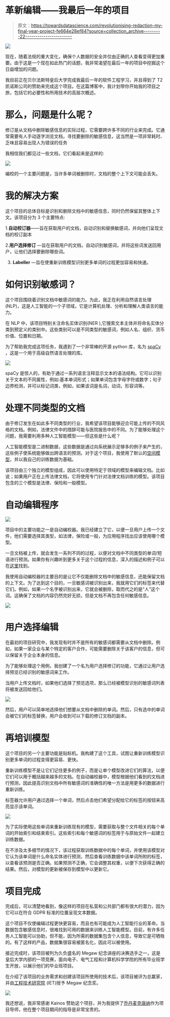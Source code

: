 # 革新编辑——我最后一年的项目

> 原文：<https://towardsdatascience.com/revolutionising-redaction-my-final-year-project-fe664e28ef84?source=collection_archive---------22----------------------->

![](img/7bedd5e5c839ee395fb8b58d5d35144c.png)

现在，随着法规的重大变化，确保个人数据的安全并仅由正确的人查看变得更加重要。由于这是一个现在如此热门的话题，我非常渴望在最后一年的项目中挖掘这个日益增加的问题。

我目前正在贝尔法斯特皇后大学完成我最后一年的软件工程学习，并且得到了 T2 凯诺斯公司的赞助来完成这个项目。在这篇博客中，我计划带你开始我的项目之旅，包括它的必要性和所用技术的高层次概述。

# 那么，问题是什么呢？

修订是从文档中删除敏感信息的实际过程，它需要跨许多不同的行业来完成。它通常需要有人手动逐字浏览文档，寻找要删除的敏感信息，这当然是一项非常耗时、乏味且容易出现人为错误的任务

我相信我们都见过一些文档，它们看起来是这样的:

![](img/874baa18d97c6a7e0b781b2a9e0ad6b0.png)

编校的一个主要问题是，当许多单词被删除时，文档的整个上下文可能会丢失。

# 我的解决方案

这个项目的总体目标是识别和删除文档中的敏感信息，同时仍然保留其整体上下文。该项目分为 3 个主要特点:

1.**自动校订器**——旨在获取用户的文档，自动识别和替换敏感词，并向他们呈现文档的校订副本

2.**用户选择修订** —旨在获取用户的文档，自动识别敏感词，并将这些词发送回用户，让他们选择要删除哪些词。

3. **Labeller** —旨在使重新训练模型识别更多单词的过程更加容易和快速。

# 如何识别敏感词？

这个项目围绕着识别文档中敏感词的能力。为此，我正在利用自然语言处理(NLP)，这是人工智能的一个子领域，它是计算机处理、分析和理解人类语言的能力。

在 NLP 中，该项目特别关注命名实体识别(NER ),它搜索文本主体并将命名实体分类到预定义的类别中。这些类别可以是不同类型的敏感词，例如人名、组织、货币价值、位置和日期。

为了帮助我完成这项任务，我遇到了一个非常棒的开源 python 库，名为 [spaCy](https://spacy.io) ，这是一个用于高级自然语言处理的库。

![](img/a3ee50418fc6cd06fea40cfd88b930b4.png)

spaCy 是惊人的，有助于通过一系列语言注释显示文本的语法结构。它可以识别关于文本的不同属性，例如:基本单词形式；如果单词包含字母字符或数字；句子边界检测，并可以标记词类，例如，如果该词是名词，动词，形容词等。

# 处理不同类型的文档

由于修订发生在如此多不同类型的行业，我希望该项目能够迎合可能上传的不同风格的文档。例如，法律文件中的措辞可能与医院报告中的不同。为了能够处理这个问题，我需要利用多种人工智能模型——但这些是什么呢？

人工智能模型是二进制数据，这些数据是通过向系统展示足够多的例子来产生的，这些例子使系统能够做出跨语言的预测。对于这个项目，我使用了默认的[空间模型](https://spacy.io/usage/models)，并以我自己的训练数据为基础。

该项目由三个独立的模型组成，因此可以使用特定于领域的模型来编辑文档。比如说；如果用户正在上传法律文档，它将使用专门针对法律文档训练的模型。该项目包含的三个模型是法律、保险和一般模型。

# 自动编辑程序

![](img/a10adbea690dc30a25939e6b793885ad.png)

项目中的主要功能之一是自动编校器。我已经建立了它，以便一旦用户上传一个文件，他们需要选择其类型，如法律，保险或一般，为应用程序找出应该使用哪个模型。

一旦文档被上传，就会发生一系列不同的过程，以便对文档中不同类型的单词/短语进行预测。如果你有兴趣听到更多关于这个过程的信息，深入的描述和例子可以在[这里](https://spacy.io/usage/linguistic-features)找到。

我使用自动编校器的主要目的是让它不仅能删除文档中的敏感信息，还能保留文档的上下文。为了达到这个目的，一旦敏感词被识别出来，我就用它们的标签来代替它们。例如，如果一个名字被识别出来，它就会被删除，取而代之的是“人”这个词。这确保了文档的内容仍然完好无损，但是文档不再包含任何敏感信息。

![](img/d8fc12653c3a57f0ab36c60f12fc6478.png)

# 用户选择编辑

在最初的项目研究中，我发现有时并不是所有的敏感词都需要从文档中删除。例如，如果一家企业与某个特定的客户合作，可能需要删除关于该客户的信息，但可以保留关于企业本身的信息。

为了能够处理这个用例，我创建了一个名为用户选择修订的功能，它通过让用户选择预览已经识别的敏感词来工作。

当用户上传文档时，如果他们选择了预览选项，那么已经被模型识别的敏感词列表将被发送回给他们。

![](img/d5219ad8ff32d1936e8348ad26e96554.png)

然后，用户可以简单地选择他们想要从文档中删除的单词。然后，只有选中的单词会被它们的标签替换，用户会收到可以下载的修订文档的副本。

# 再培训模型

这个项目的另一个主要功能是贴标机。我构建了这个工具，试图让重新训练模型识别更多单词的过程变得更容易、更快。

重新训练模型不是让它们记住更多的例子，而是让单个模型改进它们的算法，以便它们可以用于概括越来越多的文档。在自动编校器中，模型根据他们看到的文档进行预测，因此提高识别文档中所有敏感词的准确性的唯一方法是用更多的数据进行重新训练。

标签器允许用户通过选择一个单词，然后点击他们希望分配给它的标签的按钮来高亮显示该单词。

![](img/f90a6532e460ae6318da88f37c853fe5.png)

为了实际使用这些单词来重新训练现有的模型，需要获取与整个文件相关的每个单词的开始索引和结束索引。这些索引和每个敏感词的标签用于与原始文件一起建立训练数据。

在不涉及太多细节的情况下，该过程获取训练数据中的每个单词，并使用该模型对它认为该单词是什么命名实体进行预测，然后查看训练数据中该单词所附的标签，以查看该预测是否正确。如果预测不正确，它会调整其权重，以便下次获得正确的结果。然后，对模型的更新被保存到模型中以更新它。

# 项目完成

完成后，可以清楚地看到，像这样的项目在私营和公共部门都有很大的潜力，因为它可以在符合 GDPR 标准的位置呈现文本数据。

这个项目不仅使编辑过程更快更容易，而且也有可能成为人工智能行业的革命。当数据包含敏感信息时，很难找到可用的数据来训练人工智能模型。目前，有许多任务人工智能可以协助，但不能，因为所需的数据集包含个人信息，导致它是可牺牲的。有了这样的产品，数据集很容易被匿名化，因此可以被使用。

接近完成时，该项目被列为久负盛名的 Megaw 纪念讲座的决赛选手之一，这是皇后大学内部的一项竞赛，面向电子、电气工程和计算机科学学院的所有毕业班学生开放，以展示他们的毕业班项目。

在介绍了该项目的业务需求和创建该项目所使用的技术后，该项目被评为总赢家，并由[工程技术研究院](https://www.theiet.org) (IET)授予 Megaw 纪念奖。

![](img/950d218bfe3f46de915e74e7c282c67d.png)

我还想说，我非常感谢 Kainos 赞助这个项目，并为我提供了[乔丹麦克唐纳](https://twitter.com/jordantoaster)作为项目导师，他在整个项目期间的指导是非常宝贵的。